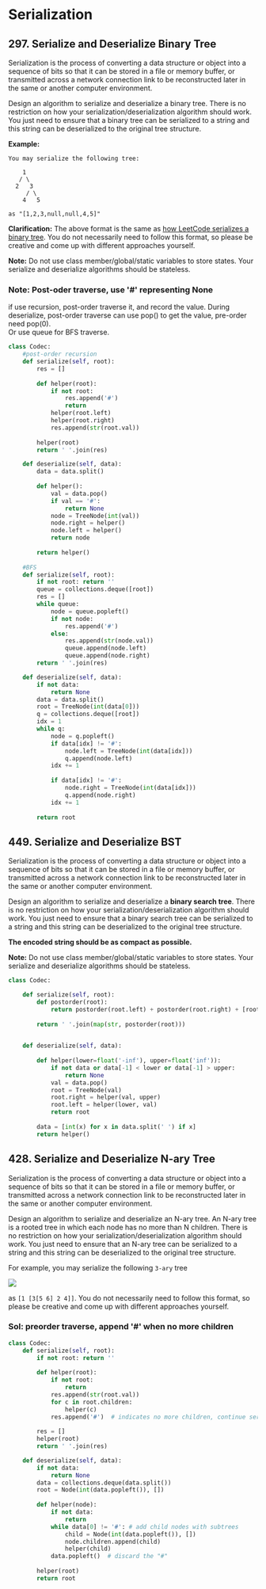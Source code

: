 # Serialization

## 297. Serialize and Deserialize Binary Tree

Serialization is the process of converting a data structure or object into a sequence of bits so that it can be stored in a file or memory buffer, or transmitted across a network connection link to be reconstructed later in the same or another computer environment.

Design an algorithm to serialize and deserialize a binary tree. There is no restriction on how your serialization/deserialization algorithm should work. You just need to ensure that a binary tree can be serialized to a string and this string can be deserialized to the original tree structure.

**Example:** 

```text
You may serialize the following tree:

    1
   / \
  2   3
     / \
    4   5

as "[1,2,3,null,null,4,5]"
```

**Clarification:** The above format is the same as [how LeetCode serializes a binary tree](https://leetcode.com/faq/#binary-tree). You do not necessarily need to follow this format, so please be creative and come up with different approaches yourself.

**Note:** Do not use class member/global/static variables to store states. Your serialize and deserialize algorithms should be stateless.

### Note: Post-oder traverse, use '\#' representing None

if use recursion, post-order traverse it, and record the value. During deserialize,  post-order traverse can use pop\(\) to get the value, pre-order need pop\(0\).  
Or use queue for BFS traverse.

```python
class Codec:
    #post-order recursion
    def serialize(self, root):
        res = []
        
        def helper(root):
            if not root:
                res.append('#')
                return
            helper(root.left)
            helper(root.right)
            res.append(str(root.val))
            
        helper(root)
        return ' '.join(res)    

    def deserialize(self, data):   
        data = data.split()
       
        def helper():      
            val = data.pop()
            if val == '#':
                return None
            node = TreeNode(int(val))
            node.right = helper()
            node.left = helper()
            return node      
        
        return helper()
    
    #BFS
    def serialize(self, root):
        if not root: return ''
        queue = collections.deque([root])
        res = []
        while queue:
            node = queue.popleft()
            if not node:
                res.append('#')
            else:
                res.append(str(node.val))
                queue.append(node.left)
                queue.append(node.right)
        return ' '.join(res)

    def deserialize(self, data):  
        if not data:
            return None
        data = data.split()
        root = TreeNode(int(data[0]))
        q = collections.deque([root])
        idx = 1
        while q:
            node = q.popleft()
            if data[idx] != '#':
                node.left = TreeNode(int(data[idx]))
                q.append(node.left)
            idx += 1
            
            if data[idx] != '#':
                node.right = TreeNode(int(data[idx]))
                q.append(node.right)
            idx += 1         
            
        return root
```

## 449. Serialize and Deserialize BST

Serialization is the process of converting a data structure or object into a sequence of bits so that it can be stored in a file or memory buffer, or transmitted across a network connection link to be reconstructed later in the same or another computer environment.

Design an algorithm to serialize and deserialize a **binary search tree**. There is no restriction on how your serialization/deserialization algorithm should work. You just need to ensure that a binary search tree can be serialized to a string and this string can be deserialized to the original tree structure.

**The encoded string should be as compact as possible.**

**Note:** Do not use class member/global/static variables to store states. Your serialize and deserialize algorithms should be stateless.

```python
class Codec:

    def serialize(self, root):
        def postorder(root):
            return postorder(root.left) + postorder(root.right) + [root.val] if root else []
        
        return ' '.join(map(str, postorder(root)))
            

    def deserialize(self, data):
      
        def helper(lower=float('-inf'), upper=float('inf')):
            if not data or data[-1] < lower or data[-1] > upper:
                return None
            val = data.pop()
            root = TreeNode(val)
            root.right = helper(val, upper)
            root.left = helper(lower, val)
            return root
        
        data = [int(x) for x in data.split(' ') if x]
        return helper()
```

## 428. Serialize and Deserialize N-ary Tree

Serialization is the process of converting a data structure or object into a sequence of bits so that it can be stored in a file or memory buffer, or transmitted across a network connection link to be reconstructed later in the same or another computer environment.

Design an algorithm to serialize and deserialize an N-ary tree. An N-ary tree is a rooted tree in which each node has no more than N children. There is no restriction on how your serialization/deserialization algorithm should work. You just need to ensure that an N-ary tree can be serialized to a string and this string can be deserialized to the original tree structure.

For example, you may serialize the following `3-ary` tree

![](https://assets.leetcode.com/uploads/2018/10/12/narytreeexample.png)

as `[1 [3[5 6] 2 4]]`. You do not necessarily need to follow this format, so please be creative and come up with different approaches yourself.

### Sol: preorder traverse, append '\#' when no more children

```python
class Codec:
    def serialize(self, root):
        if not root: return ''
        
        def helper(root):
            if not root:
                return
            res.append(str(root.val))
            for c in root.children:
                helper(c)     
            res.append('#')  # indicates no more children, continue serialization from parent
        
        res = []
        helper(root)
        return ' '.join(res)

    def deserialize(self, data):
        if not data: 
            return None
        data = collections.deque(data.split())
        root = Node(int(data.popleft()), [])
        
        def helper(node):
            if not data: 
                return
            while data[0] != '#': # add child nodes with subtrees
                child = Node(int(data.popleft()), [])     
                node.children.append(child)
                helper(child)                       
            data.popleft()  # discard the "#"
        
        helper(root)
        return root
```

